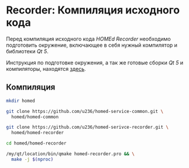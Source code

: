 # Recorder: Компиляция исходного кода

Перед компиляция исходного кода _HOMEd Recorder_ необходимо подготовить окружение, включающее в себя нужный компилятор и библиотеки _Qt 5_.

Инструкция по подготовке окружения, а так же готовые сборки _Qt 5_ и компиляторы, находятся [здесь](/common/build/).

## Компиляция

```sh
mkdir homed
```

```sh
git clone https://github.com/u236/homed-service-common.git \
  homed/homed-common
```

```sh
git clone https://github.com/u236/homed-serivce-recorder.git \
  homed/homed-recorder
```

```sh
cd homed/homed-recorder
```

```sh
/my/qt/location/bin/qmake homed-recorder.pro && \
  make -j $(nproc)
```
